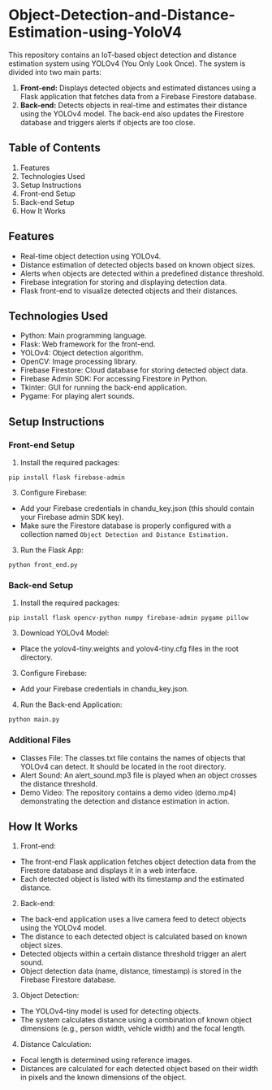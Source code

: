 # Object-Detection-and-Distance-Estimation-using-YoloV4

This repository contains an IoT-based object detection and distance estimation system using YOLOv4 (You Only Look Once). The system is divided into two main parts:
1. **Front-end:** Displays detected objects and estimated distances using a Flask application that fetches data from a Firebase Firestore database.
2. **Back-end:** Detects objects in real-time and estimates their distance using the YOLOv4 model. The back-end also updates the Firestore database and triggers alerts if objects are too close.

## Table of Contents
1. Features
2. Technologies Used
3. Setup Instructions
4. Front-end Setup
5. Back-end Setup
6. How It Works
   
## Features
- Real-time object detection using YOLOv4.
- Distance estimation of detected objects based on known object sizes.
- Alerts when objects are detected within a predefined distance threshold.
- Firebase integration for storing and displaying detection data.
- Flask front-end to visualize detected objects and their distances.

## Technologies Used
- Python: Main programming language.
- Flask: Web framework for the front-end.
- YOLOv4: Object detection algorithm.
- OpenCV: Image processing library.
- Firebase Firestore: Cloud database for storing detected object data.
- Firebase Admin SDK: For accessing Firestore in Python.
- Tkinter: GUI for running the back-end application.
- Pygame: For playing alert sounds.

## Setup Instructions
### Front-end Setup
1. Install the required packages:  
```
pip install flask firebase-admin
```
3. Configure Firebase:
- Add your Firebase credentials in chandu_key.json (this should contain your Firebase admin SDK key).
- Make sure the Firestore database is properly configured with a collection named `Object Detection and Distance Estimation.`
3. Run the Flask App:
```
python front_end.py
```

### Back-end Setup
1. Install the required packages:
```
pip install flask opencv-python numpy firebase-admin pygame pillow
```
3. Download YOLOv4 Model:
- Place the yolov4-tiny.weights and yolov4-tiny.cfg files in the root directory.
3. Configure Firebase:
- Add your Firebase credentials in chandu_key.json.
4. Run the Back-end Application:
```
python main.py
```

### Additional Files
- Classes File: The classes.txt file contains the names of objects that YOLOv4 can detect. It should be located in the root directory.
- Alert Sound: An alert_sound.mp3 file is played when an object crosses the distance threshold.
- Demo Video: The repository contains a demo video (demo.mp4) demonstrating the detection and distance estimation in action.

## How It Works
1. Front-end:
- The front-end Flask application fetches object detection data from the Firestore database and displays it in a web interface.
- Each detected object is listed with its timestamp and the estimated distance.
2. Back-end:
- The back-end application uses a live camera feed to detect objects using the YOLOv4 model.
- The distance to each detected object is calculated based on known object sizes.
- Detected objects within a certain distance threshold trigger an alert sound.
- Object detection data (name, distance, timestamp) is stored in the Firebase Firestore database.
3. Object Detection:
- The YOLOv4-tiny model is used for detecting objects.
- The system calculates distance using a combination of known object dimensions (e.g., person width, vehicle width) and the focal length.
4. Distance Calculation:
- Focal length is determined using reference images.
- Distances are calculated for each detected object based on their width in pixels and the known dimensions of the object.
